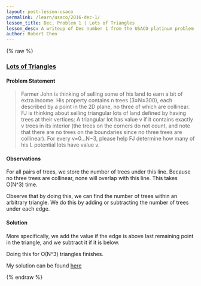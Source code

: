 ```yaml
---
layout: post-lesson-usaco
permalink: /learn/usaco/2016-dec-1/
lesson_title: Dec, Problem 1 | Lots of Triangles
lesson_desc: A writeup of Dec number 1 from the USACO platinum problem set
author: Robert Chen
---
```


{% raw %}

### [Lots of Triangles](http://usaco.org/index.php?page=viewproblem2&cpid=672)

#### Problem Statement
>Farmer John is thinking of selling some of his land to earn a bit of extra income. His property contains n trees (3≤N≤300), each described by a point in the 2D plane, no three of which are collinear. FJ is thinking about selling triangular lots of land defined by having trees at their vertices;
>A triangular lot has value v if it contains exactly v trees in its interior (the trees on the corners do not count, and note that there are no trees on the boundaries since no three trees are collinear). For every v=0…N−3, please help FJ determine how many of his L potential lots have value v.

#### Observations
For all pairs of trees, we store the number of trees under this line. Because no three trees are collinear, none will overlap with this line. This takes O(N^3) time. 

Observe that by doing this, we can find the number of trees within an arbitrary triangle. We do this by adding or subtracting the number of trees under each edge.

#### Solution
More specifically, we add the value if the edge is above last remaining point in the triangle, and we subtract it if it is below. 

Doing this for O(N^3) triangles finishes. 

My solution can be found [here](https://github.com/chen-robert/writeups/blob/master/data/docs/usaco/2016/code/triangles.java)

{% endraw %}
